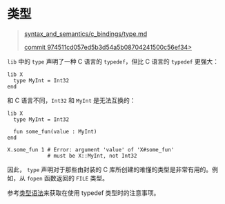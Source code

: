 # 类型

> [syntax_and_semantics/c_bindings/type.md][type]
>
> [commit 974511cd057ed5b3d54a5b08704241500c56ef34>][commit]

[type]: https://github.com/crystal-lang/crystal-book/blob/master/syntax_and_semantics/c_bindings/type.md
[commit]: https://github.com/crystal-lang/crystal-book/commit/974511cd057ed5b3d54a5b08704241500c56ef34

`lib` 中的 `type` 声明了一种 C 语言的 `typedef`，但比 C 语言的 `typedef` 更强大：

```crystal
lib X
  type MyInt = Int32
end
```

和 C 语言不同，`Int32` 和 `MyInt` 是无法互换的：

```crystal
lib X
  type MyInt = Int32

  fun some_fun(value : MyInt)
end

X.some_fun 1 # Error: argument 'value' of 'X#some_fun'
             # must be X::MyInt, not Int32
```

因此， `type` 声明对于那些由封装的 C 库所创建的难懂的类型是非常有用的。例如，从 `fopen` 函数返回的 `FILE` 类型。

参考[类型语法](../type_grammar.html)来获取在使用 typedef 类型时的注意事项。

